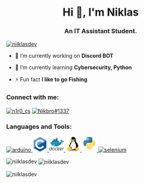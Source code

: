 <h1 align="center">Hi 👋, I'm Niklas</h1>
<h3 align="center">An IT Assistant Student.</h3>

<p align="left"> <a href="https://github.com/ryo-ma/github-profile-trophy"><img src="https://github-profile-trophy.vercel.app/?username=niiklasdev" alt="niiklasdev" /></a> </p>

- 🔭 I’m currently working on **Discord BOT**

- 🌱 I’m currently learning **Cybersecurity, Python**

- ⚡ Fun fact **I like to go Fishing**

<h3 align="left">Connect with me:</h3>
<p align="left">
<a href="https://twitter.com/n1r0_cs" target="blank"><img align="center" src="https://raw.githubusercontent.com/rahuldkjain/github-profile-readme-generator/neutral-icons/src/images/icons/Social/twitter.svg" alt="n1r0_cs" height="30" width="40" /></a>
<a href="https://discord.gg/Nikbro#1337" target="blank"><img align="center" src="https://raw.githubusercontent.com/rahuldkjain/github-profile-readme-generator/neutral-icons/src/images/icons/Social/discord.svg" alt="Nikbro#1337" height="30" width="40" /></a>
</p>

<h3 align="left">Languages and Tools:</h3>
<p align="left"> <a href="https://www.arduino.cc/" target="_blank"> <img src="https://cdn.worldvectorlogo.com/logos/arduino-1.svg" alt="arduino" width="40" height="40"/> </a> <a href="https://www.cprogramming.com/" target="_blank"> <img src="https://raw.githubusercontent.com/devicons/devicon/master/icons/c/c-original.svg" alt="c" width="40" height="40"/> </a> <a href="https://www.docker.com/" target="_blank"> <img src="https://raw.githubusercontent.com/devicons/devicon/master/icons/docker/docker-original-wordmark.svg" alt="docker" width="40" height="40"/> </a> <a href="https://www.linux.org/" target="_blank"> <img src="https://raw.githubusercontent.com/devicons/devicon/master/icons/linux/linux-original.svg" alt="linux" width="40" height="40"/> </a> <a href="https://www.python.org" target="_blank"> <img src="https://raw.githubusercontent.com/devicons/devicon/master/icons/python/python-original.svg" alt="python" width="40" height="40"/> </a> <a href="https://www.selenium.dev" target="_blank"> <img src="https://raw.githubusercontent.com/detain/svg-logos/780f25886640cef088af994181646db2f6b1a3f8/svg/selenium-logo.svg" alt="selenium" width="40" height="40"/> </a> </p>

<p><img align="left" src="https://github-readme-stats.vercel.app/api/top-langs?username=niiklasdev&show_icons=true&locale=en&layout=compact" alt="niiklasdev" /></p>


<p>&nbsp;<img align="center" src="https://github-readme-stats.vercel.app/api?username=niiklasdev&show_icons=true&locale=en" alt="niiklasdev" /></p>


<p><img align="center" src="https://github-readme-streak-stats.herokuapp.com/?user=niiklasdev&" alt="niiklasdev" /></p>

